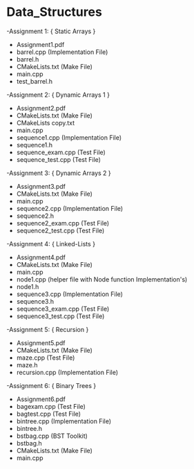 # Data_Structures

-Assignment 1: { Static Arrays }

-   Assignment1.pdf
-   barrel.cpp        (Implementation File)
-   barrel.h
-   CMakeLists.txt    (Make File)
-   main.cpp
-   test_barrel.h

-Assignment 2: { Dynamic Arrays 1 }

-   Assignment2.pdf
-   CMakeLists.txt      (Make File)
-   CMakeLists copy.txt
-   main.cpp
-   sequence1.cpp       (Implementation File)
-   sequence1.h
-   sequence_exam.cpp   (Test File)
-   sequence_test.cpp   (Test File)

-Assignment 3: { Dynamic Arrays 2 }

-   Assignment3.pdf
-   CMakeLists.txt      (Make File)
-   main.cpp
-   sequence2.cpp       (Implementation File)
-   sequence2.h
-   sequence2_exam.cpp  (Test File)
-   sequence2_test.cpp  (Test File)

-Assignment 4: { Linked-Lists }

-   Assignment4.pdf
-   CMakeLists.txt      (Make File)
-   main.cpp
-   node1.cpp           (helper file with Node function Implementation's)
-   node1.h
-   sequence3.cpp       (Implementation File)
-   sequence3.h
-   sequence3_exam.cpp  (Test File)
-   sequence3_test.cpp  (Test File)

-Assignment 5: { Recursion }

-   Assignment5.pdf
-   CMakeLists.txt      (Make File)
-   maze.cpp            (Test File)
-   maze.h
-   recursion.cpp       (Implementation File)

-Assignment 6: { Binary Trees }

-   Assignment6.pdf     
-   bagexam.cpp         (Test File)
-   bagtest.cpp         (Test File)
-   bintree.cpp         (Implementation File)
-   bintree.h           
-   bstbag.cpp          (BST Toolkit)
-   bstbag.h            
-   CMakeLists.txt      (Make File)
-   main.cpp
